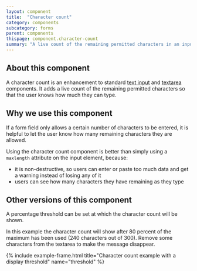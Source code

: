 ```yaml
---
layout: component
title:  "Character count"
category: components
subcategory: forms
parent: components
thispage: component.character-count
summary: "A live count of the remaining permitted characters in an input field."
---
```


## About this component

A character count is an enhancement to standard [text input](/components/text-input/) and [textarea](/components/textarea/) components. It adds a live count of the remaining permitted characters so that the user knows how much they can type.

## Why we use this component

If a form field only allows a certain number of characters to be entered, it is helpful to let the user know how many remaining characters they are allowed.

Using the character count component is better than simply using a `maxlength` attribute on the input element, because:

* it is non-destructive, so users can enter or paste too much data and get a warning instead of losing any of it
* users can see how many characters they have remaining as they type

## Other versions of this component

A percentage threshold can be set at which the character count will be shown.

In this example the character count will show after 80 percent of the maximum has been used (240 characters out of 300). Remove some characters from the textarea to make the message disappear.

{% include example-frame.html title="Character count example with a display threshold" name="threshold" %}
